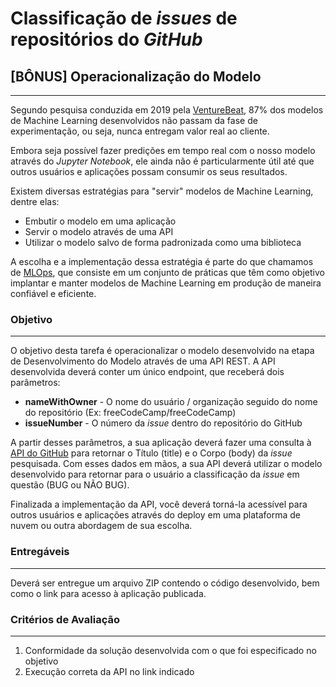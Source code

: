 # Classificação de _issues_ de repositórios do _GitHub_

## [BÔNUS] Operacionalização do Modelo
<hr>

Segundo pesquisa conduzida em 2019 pela [VentureBeat](https://venturebeat.com/2019/07/19/why-do-87-of-data-science-projects-never-make-it-into-production/), 87% dos modelos de Machine Learning desenvolvidos não passam da fase de experimentação, ou seja, nunca entregam valor real ao cliente. 

Embora seja possível fazer predições em tempo real com o nosso modelo através do _Jupyter Notebook_, ele ainda não é particularmente útil até que outros usuários e aplicações possam consumir os seus resultados. 

Existem diversas estratégias para "servir" modelos de Machine Learning, dentre elas:
* Embutir o modelo em uma aplicação
* Servir o modelo através de uma API
* Utilizar o modelo salvo de forma padronizada como uma biblioteca

A escolha e a implementação dessa estratégia é parte do que chamamos de [MLOps](https://towardsdatascience.com/what-is-mlops-everything-you-must-know-to-get-started-523f2d0b8bd8), que consiste em um conjunto de práticas que têm como objetivo implantar e manter modelos de Machine Learning em produção de maneira confiável e eficiente.

### Objetivo
<hr>

O objetivo desta tarefa é operacionalizar o modelo desenvolvido na etapa de Desenvolvimento do Modelo através de uma API REST. 
A API desenvolvida deverá conter um único endpoint, que receberá dois parâmetros:

* **nameWithOwner** - O nome do usuário / organização seguido do nome do repositório (Ex: freeCodeCamp/freeCodeCamp)
* **issueNumber**  - O número da _issue_ dentro do repositório do GitHub

A partir desses parâmetros, a sua aplicação deverá fazer uma consulta à [API do GitHub](https://docs.github.com/pt/graphql) para retornar o Título (title) e o Corpo (body)
da _issue_ pesquisada. Com esses dados em mãos, a sua API deverá utilizar o modelo desenvolvido para retornar para o usuário a classificação da _issue_ em questão (BUG ou NÃO BUG).

Finalizada a implementação da API, você deverá torná-la acessível para outros usuários e aplicações através do deploy em uma plataforma de nuvem ou outra abordagem de sua escolha.

### Entregáveis
<hr>

Deverá ser entregue um arquivo ZIP contendo o código desenvolvido, bem como o link para acesso à aplicação publicada.

### Critérios de Avaliação
<hr>

1. Conformidade da solução desenvolvida com o que foi especificado no objetivo
2. Execução correta da API no link indicado
